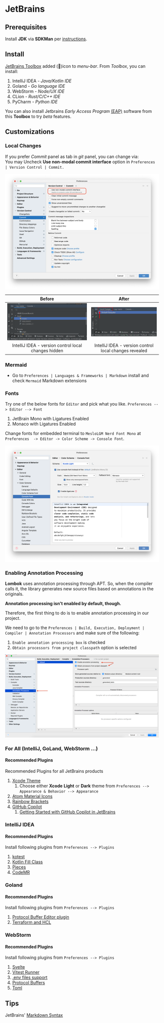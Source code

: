 # JetBrains

## Prerequisites

Install **JDK** via **SDKMan** per [instructions](../platforms/java/java.md).

## Install

[JetBrains Toolbox](https://www.jetbrains.com/toolbox-app/) added (🧊)icon to _menu-bar_. From _Toolbox_, you can
install:

1. IntelliJ IDEA - _Java/Kotlin IDE_
2. Goland - _Go language IDE_
3. WebStorm - _Node/UX IDE_
4. CLion - _Rust/C/C++ IDE_
5. PyCharm - _Python IDE_

You can also install Jetbrains _Early Access Program_ [(EAP)](https://www.jetbrains.com/resources/eap/) software from this **Toolbox** to try _beta_ features.

## Customizations

### Local Changes

If you prefer _Commit_ panel as tab in _git_ panel, you can change via:<br/>
You may Uncheck **Use non-modal commit interface** option in `Preferences | Version Control | Commit.`

![jetbrains-preferences-commit](../images/jetbrains-preferences-commit.png)

|                                          Before                                           |                                          After                                          |
|:-----------------------------------------------------------------------------------------:|:---------------------------------------------------------------------------------------:|
| ![jetbrains-preferences-commit-before](../images/jetbrains-preferences-commit-before.png) | ![jetbrains-preferences-commit-after](../images/jetbrains-preferences-commit-after.png) |   
|                   IntelliJ IDEA - version control local changes hidden                    |                 IntelliJ IDEA - version control local changes revealed                  |

### Mermaid 

- Go to `Preferences | Languages & Frameworks | Markdown` install and check `Mermaid` Markdown extensions

### Fonts
Try one of the below fonts for `Editor` and pick what you like. `Preferences --> Editor --> Font`

1. JetBrain Mono with Ligatures Enabled
2. Monaco with Ligatures Enabled

Change fonts for embedded terminal to `MesloLGM Nerd Font Mono` at `Preferences  -> Editor -> Color Scheme -> Console Font`.

![jetbrains-preferences-console-font](../images/jetbrains-preferences-console-font.png)

### Enabling Annotation Processing
**Lombok** uses annotation processing through APT. So, when the compiler calls it, the library generates new source files based on annotations in the originals.

**Annotation processing isn't enabled by default, though.**

Therefore, the first thing to do is to enable annotation processing in our project.

We need to go to the `Preferences | Build, Execution, Deployment | Compiler | Annotation Processors` and make sure of the following:

1. `Enable annotation processing box` is checked
2. `Obtain processors from project classpath` option is selected

![jetbrains-preferences-lombok](../images/jetbrains-preferences-lombok.webp)

### For All (IntelliJ, GoLand, WebStorm ...)

#### Recommended Plugins

Recommended Plugins for all JetBrains products

1. [Xcode Theme](https://plugins.jetbrains.com/plugin/15727-xcode-theme)
    1. Choose either **Xcode** **Light** or **Dark** theme from `Preferences --> Appearance & Behavior --> Appearance`
2. [Atom Material Icons](https://plugins.jetbrains.com/plugin/10044-atom-material-icons)
3. [Rainbow Brackets](https://plugins.jetbrains.com/plugin/10080-rainbow-brackets)
4. [GitHub Copilot](https://plugins.jetbrains.com/plugin/17718-github-copilot)
    1. [Getting Started with GitHub Copilot in JetBrains](https://github.com/github/copilot-docs/blob/main/docs/jetbrains/gettingstarted.md#getting-started-with-github-copilot-in-jetbrains)

### IntelliJ IDEA

#### Recommended Plugins

Install following plugins from `Preferences --> Plugins`

1. [kotest](https://plugins.jetbrains.com/plugin/14080-kotest)
2. [Kotlin Fill Class](https://plugins.jetbrains.com/plugin/10942-kotlin-fill-class)
3. [Pieces](https://plugins.jetbrains.com/plugin/17328-pieces)
4. [CodeMR](https://plugins.jetbrains.com/plugin/10811-codemr)

### Goland

#### Recommended Plugins

Install following plugins from `Preferences --> Plugins`

1. [Protocol Buffer Editor plugin](https://plugins.jetbrains.com/plugin/14004-protocol-buffers/)
2. [Terraform and HCL](https://plugins.jetbrains.com/plugin/7808-terraform-and-hcl/)

### WebStorm

#### Recommended Plugins

Install following plugins from `Preferences --> Plugins`

1. [Svelte](https://plugins.jetbrains.com/plugin/12375-svelte)
2. [Vitest Runner](https://plugins.jetbrains.com/plugin/19220-vitest-runner)
3. [.env files support](https://plugins.jetbrains.com/plugin/9525--env-files-support)
4. [Protocol Buffers](https://plugins.jetbrains.com/plugin/14004-protocol-buffers)
5. [Toml](https://plugins.jetbrains.com/plugin/8195-toml)

## Tips

JetBrains' [Markdown Syntax](https://www.jetbrains.com/help/hub/Markdown-Syntax.html#quick-notes-markdown-links)